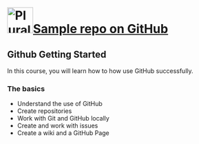 # <a href = "http://pluralsight.com"><img src="https://gillcleerenpluralsight.blob.core.windows.net/files/pluralsight.png" height="60" alt = "Pluralsight">Sample repo on GitHub</a>

## Github Getting Started
In this course, you will learn how to how use GitHub successfully.

### The basics
- Understand the use of GitHub
- Create repositories
- Work with Git and GitHub locally
- Create and work with issues
- Create a wiki and a GitHub Page
